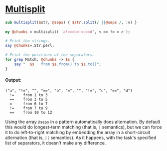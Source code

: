 [1]: https://rosettacode.org/wiki/Multisplit

# [Multisplit][1]

```perl
sub multisplit($str, @seps) { $str.split(/ ||@seps /, :v) }
 
my @chunks = multisplit( 'a!===b=!=c==d', < == != = > );
 
# Print the strings.
say @chunks».Str.perl;
 
# Print the positions of the separators.
for grep Match, @chunks -> $s {
    say "  $s   from $s.from() to $s.to()";
}
```

#### Output:
```
("a", "!=", "", "==", "b", "=", "", "!=", "c", "==", "d")
  !=    from 1 to 3
  ==    from 3 to 5
  =     from 6 to 7
  !=    from 7 to 9
  ==    from 10 to 12
```


Using the array `@seps` in a pattern automatically does alternation.
By default this would do longest-term matching (that is, `|` semantics), but we can force it to do left-to-right matching by embedding the array in a short-circuit alternation (that is, `||` semantics).
As it happens, with the task's specified list of separators, it doesn't make any difference.